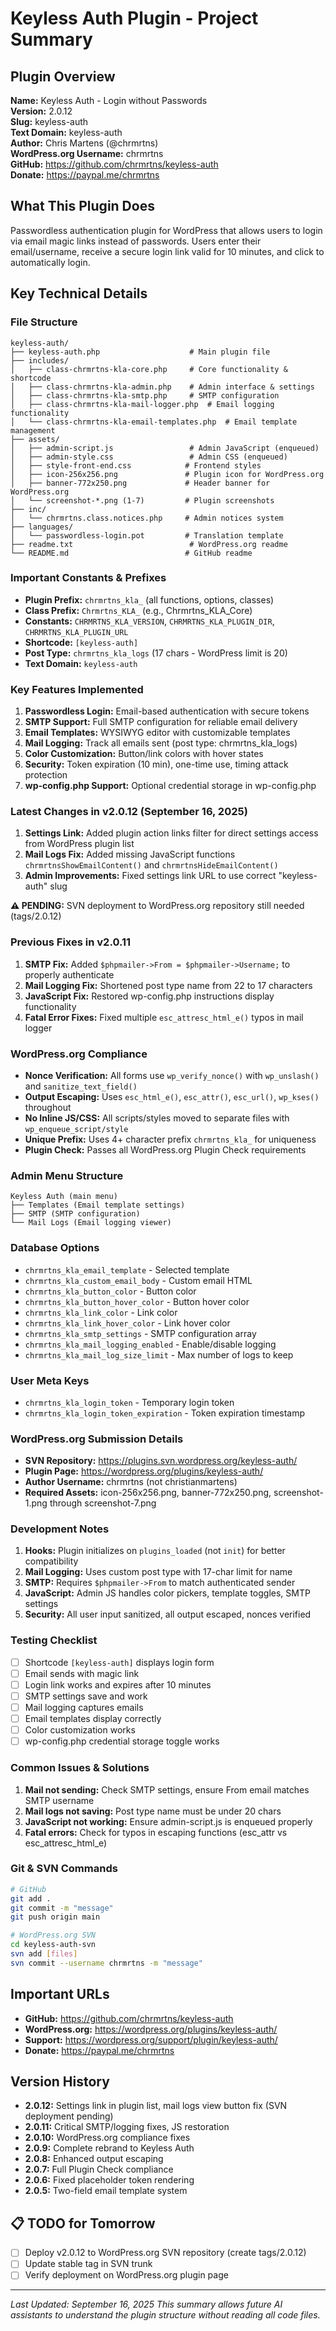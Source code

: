 # Keyless Auth Plugin - Project Summary

## Plugin Overview
**Name:** Keyless Auth - Login without Passwords  
**Version:** 2.0.12  
**Slug:** keyless-auth  
**Text Domain:** keyless-auth  
**Author:** Chris Martens (@chrmrtns)  
**WordPress.org Username:** chrmrtns  
**GitHub:** https://github.com/chrmrtns/keyless-auth  
**Donate:** https://paypal.me/chrmrtns  

## What This Plugin Does
Passwordless authentication plugin for WordPress that allows users to login via email magic links instead of passwords. Users enter their email/username, receive a secure login link valid for 10 minutes, and click to automatically login.

## Key Technical Details

### File Structure
```
keyless-auth/
├── keyless-auth.php                    # Main plugin file
├── includes/
│   ├── class-chrmrtns-kla-core.php     # Core functionality & shortcode
│   ├── class-chrmrtns-kla-admin.php    # Admin interface & settings
│   ├── class-chrmrtns-kla-smtp.php     # SMTP configuration
│   ├── class-chrmrtns-kla-mail-logger.php  # Email logging functionality
│   └── class-chrmrtns-kla-email-templates.php  # Email template management
├── assets/
│   ├── admin-script.js                 # Admin JavaScript (enqueued)
│   ├── admin-style.css                 # Admin CSS (enqueued)
│   ├── style-front-end.css            # Frontend styles
│   ├── icon-256x256.png               # Plugin icon for WordPress.org
│   ├── banner-772x250.png             # Header banner for WordPress.org
│   └── screenshot-*.png (1-7)         # Plugin screenshots
├── inc/
│   └── chrmrtns.class.notices.php     # Admin notices system
├── languages/
│   └── passwordless-login.pot         # Translation template
├── readme.txt                          # WordPress.org readme
└── README.md                          # GitHub readme
```

### Important Constants & Prefixes
- **Plugin Prefix:** `chrmrtns_kla_` (all functions, options, classes)
- **Class Prefix:** `Chrmrtns_KLA_` (e.g., Chrmrtns_KLA_Core)
- **Constants:** `CHRMRTNS_KLA_VERSION`, `CHRMRTNS_KLA_PLUGIN_DIR`, `CHRMRTNS_KLA_PLUGIN_URL`
- **Shortcode:** `[keyless-auth]`
- **Post Type:** `chrmrtns_kla_logs` (17 chars - WordPress limit is 20)
- **Text Domain:** `keyless-auth`

### Key Features Implemented
1. **Passwordless Login:** Email-based authentication with secure tokens
2. **SMTP Support:** Full SMTP configuration for reliable email delivery
3. **Email Templates:** WYSIWYG editor with customizable templates
4. **Mail Logging:** Track all emails sent (post type: chrmrtns_kla_logs)
5. **Color Customization:** Button/link colors with hover states
6. **Security:** Token expiration (10 min), one-time use, timing attack protection
7. **wp-config.php Support:** Optional credential storage in wp-config.php

### Latest Changes in v2.0.12 (September 16, 2025)
1. **Settings Link:** Added plugin action links filter for direct settings access from WordPress plugin list
2. **Mail Logs Fix:** Added missing JavaScript functions `chrmrtnsShowEmailContent()` and `chrmrtnsHideEmailContent()`
3. **Admin Improvements:** Fixed settings link URL to use correct "keyless-auth" slug

**⚠️ PENDING:** SVN deployment to WordPress.org repository still needed (tags/2.0.12)

### Previous Fixes in v2.0.11
1. **SMTP Fix:** Added `$phpmailer->From = $phpmailer->Username;` to properly authenticate
2. **Mail Logging Fix:** Shortened post type name from 22 to 17 characters
3. **JavaScript Fix:** Restored wp-config.php instructions display functionality
4. **Fatal Error Fixes:** Fixed multiple `esc_attresc_html_e()` typos in mail logger

### WordPress.org Compliance
- **Nonce Verification:** All forms use `wp_verify_nonce()` with `wp_unslash()` and `sanitize_text_field()`
- **Output Escaping:** Uses `esc_html_e()`, `esc_attr()`, `esc_url()`, `wp_kses()` throughout
- **No Inline JS/CSS:** All scripts/styles moved to separate files with `wp_enqueue_script/style`
- **Unique Prefix:** Uses 4+ character prefix `chrmrtns_kla_` for uniqueness
- **Plugin Check:** Passes all WordPress.org Plugin Check requirements

### Admin Menu Structure
```
Keyless Auth (main menu)
├── Templates (Email template settings)
├── SMTP (SMTP configuration)
└── Mail Logs (Email logging viewer)
```

### Database Options
- `chrmrtns_kla_email_template` - Selected template
- `chrmrtns_kla_custom_email_body` - Custom email HTML
- `chrmrtns_kla_button_color` - Button color
- `chrmrtns_kla_button_hover_color` - Button hover color
- `chrmrtns_kla_link_color` - Link color
- `chrmrtns_kla_link_hover_color` - Link hover color
- `chrmrtns_kla_smtp_settings` - SMTP configuration array
- `chrmrtns_kla_mail_logging_enabled` - Enable/disable logging
- `chrmrtns_kla_mail_log_size_limit` - Max number of logs to keep

### User Meta Keys
- `chrmrtns_kla_login_token` - Temporary login token
- `chrmrtns_kla_login_token_expiration` - Token expiration timestamp

### WordPress.org Submission Details
- **SVN Repository:** https://plugins.svn.wordpress.org/keyless-auth/
- **Plugin Page:** https://wordpress.org/plugins/keyless-auth/
- **Author Username:** chrmrtns (not christianmartens)
- **Required Assets:** icon-256x256.png, banner-772x250.png, screenshot-1.png through screenshot-7.png

### Development Notes
1. **Hooks:** Plugin initializes on `plugins_loaded` (not `init`) for better compatibility
2. **Mail Logging:** Uses custom post type with 17-char limit for name
3. **SMTP:** Requires `$phpmailer->From` to match authenticated sender
4. **JavaScript:** Admin JS handles color pickers, template toggles, SMTP settings
5. **Security:** All user input sanitized, all output escaped, nonces verified

### Testing Checklist
- [ ] Shortcode `[keyless-auth]` displays login form
- [ ] Email sends with magic link
- [ ] Login link works and expires after 10 minutes
- [ ] SMTP settings save and work
- [ ] Mail logging captures emails
- [ ] Email templates display correctly
- [ ] Color customization works
- [ ] wp-config.php credential storage toggle works

### Common Issues & Solutions
1. **Mail not sending:** Check SMTP settings, ensure From email matches SMTP username
2. **Mail logs not saving:** Post type name must be under 20 chars
3. **JavaScript not working:** Ensure admin-script.js is enqueued properly
4. **Fatal errors:** Check for typos in escaping functions (esc_attr vs esc_attresc_html_e)

### Git & SVN Commands
```bash
# GitHub
git add .
git commit -m "message"
git push origin main

# WordPress.org SVN
cd keyless-auth-svn
svn add [files]
svn commit --username chrmrtns -m "message"
```

## Important URLs
- **GitHub:** https://github.com/chrmrtns/keyless-auth
- **WordPress.org:** https://wordpress.org/plugins/keyless-auth/
- **Support:** https://wordpress.org/support/plugin/keyless-auth/
- **Donate:** https://paypal.me/chrmrtns

## Version History
- **2.0.12:** Settings link in plugin list, mail logs view button fix (SVN deployment pending)
- **2.0.11:** Critical SMTP/logging fixes, JS restoration
- **2.0.10:** WordPress.org compliance fixes
- **2.0.9:** Complete rebrand to Keyless Auth
- **2.0.8:** Enhanced output escaping
- **2.0.7:** Full Plugin Check compliance
- **2.0.6:** Fixed placeholder token rendering
- **2.0.5:** Two-field email template system

## 📋 TODO for Tomorrow
- [ ] Deploy v2.0.12 to WordPress.org SVN repository (create tags/2.0.12)
- [ ] Update stable tag in SVN trunk
- [ ] Verify deployment on WordPress.org plugin page

---
*Last Updated: September 16, 2025*
*This summary allows future AI assistants to understand the plugin structure without reading all code files.*